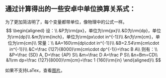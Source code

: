 ##  通过计算得出的一些安卓中单位换算关系式：

为了更加简洁明了，每个变量都带单位，像物理中的公式一样。
$$
\begin{aligned}
设：\\
&P为\rm{px}，单位为\rm{px}\\
&D为\rm{dp}，单位为\rm{dp}\\
&m为\rm{inch}，单位为\rm{px\cdot in^{-1}}\\
&n为\rm{cm}，单位为\rm{cm}\\
常量：\\
&A=160\rm{dp\cdot in^{-1}}\\
&B=2.54\rm{cm\cdot in^{-1}}\\
&C=\frac {127}{8000}\rm{cm\cdot dp^{-1}}=\frac B A\\
则有：\\
&P=\frac {SD} A, D=\frac {AP} S\\
&m=\frac D A=\frac P S\\
&n=Bm=CD\\
&1\rm dp=\frac {127}{8000}\rm{cm}=\frac 1 {160}\rm{in}
\end{aligned}\\
$$


如果不支持LaTex，查看[图片](../images/formula_0.png)。